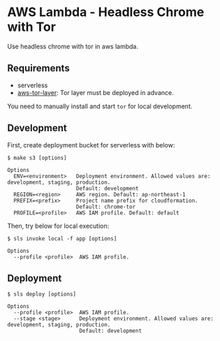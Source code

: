 # AWS Lambda - Headless Chrome with Tor

Use headless chrome with tor in aws lambda.

## Requirements

- serverless
- [aws-tor-layer](https://github.com/yusugomori/aws-tor-layer): Tor layer must be deployed in advance.

You need to manually install and start `tor` for local development.

## Development

First, create deployment bucket for serverless with below:

```
$ make s3 [options]

Options
  ENV=<environment>   Deployment environment. Allowed values are: development, staging, production.
                      Default: development
  REGION=<region>     AWS region. Default: ap-northeast-1
  PREFIX=<prefix>     Project name prefix for cloudformation.
                      Default: chrome-tor
  PROFILE=<profile>   AWS IAM profile. Default: default
```

Then, try below for local execution:

```
$ sls invoke local -f app [options]

Options
  --profile <profile>  AWS IAM profile.
```

## Deployment

```shell
$ sls deploy [options]

Options
  --profile <profile>  AWS IAM profile.
  --stage <stage>      Deployment environment. Allowed values are: development, staging, production.
                       Default: development
```
